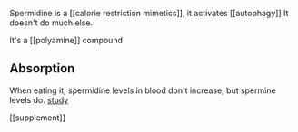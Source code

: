 Spermidine is a [[calorie restriction mimetics]], it activates [[autophagy]] 
It doesn't do much else.

It's a [[polyamine]] compound
## Absorption
When eating it, spermidine levels in blood don't increase, but spermine levels do. [study](https://www.ncbi.nlm.nih.gov/pmc/articles/PMC10143675/)

[[supplement]]